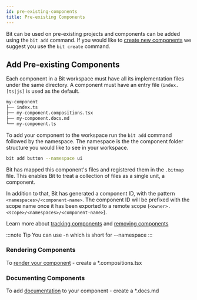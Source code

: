 ```yaml
---
id: pre-existing-components
title: Pre-existing Components
---
```


Bit can be used on pre-existing projects and components can be added using the `bit add` command. If you would like to [create new components](/getting-started/creating-components) we suggest you use the `bit create` command.

## Add Pre-existing Components

Each component in a Bit workspace must have all its implementation files under the same directory. A component must have an entry file (`index.[ts|js]` is used as the default.

```bash
my-component
├── index.ts
├── my-component.compositions.tsx
├── my-component.docs.md
└── my-component.ts
```

To add your component to the workspace run the `bit add` command followed by the namespace. The namespace is the the component folder structure you would like to see in your workspace.

```bash
bit add button --namespace ui
```

Bit has mapped this component's files and registered them in the `.bitmap` file. This enables Bit to treat a collection of files as a single unit, a component.

In addition to that, Bit has generated a component ID, with the pattern `<namespaces>/<component-name>`. The component ID will be prefixed with the scope name once it has been exported to a remote scope (`<owner>.<scope>/<namespaces>/<component-name>`).

Learn more about [tracking components](/building-with-bit/tracking-components) and [removing components](building-with-bit/removing-components)

:::note Tip
You can use -n which is short for --namespace
:::

### Rendering Components

To [render your component](/building-with-bit/component-compositions) - create a \*.compositions.tsx

### Documenting Components

To add [documentation](/building-with-bit/documenting-components) to your component - create a \*.docs.md
